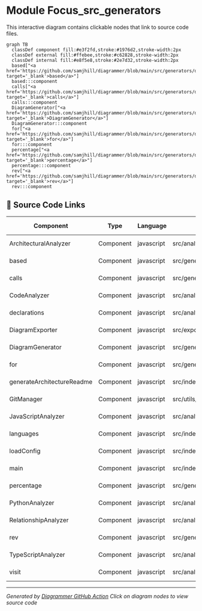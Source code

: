 # Module Focus_src_generators

This interactive diagram contains clickable nodes that link to source code files.

```mermaid
graph TB
  classDef component fill:#e3f2fd,stroke:#1976d2,stroke-width:2px
  classDef external fill:#ffebee,stroke:#c62828,stroke-width:2px
  classDef internal fill:#e8f5e8,stroke:#2e7d32,stroke-width:2px
  based["<a href='https://github.com/samjhill/diagrammer/blob/main/src/generators/diagramGenerator.js' target='_blank'>based</a>"]
  based:::component
  calls["<a href='https://github.com/samjhill/diagrammer/blob/main/src/generators/diagramGenerator.js' target='_blank'>calls</a>"]
  calls:::component
  DiagramGenerator["<a href='https://github.com/samjhill/diagrammer/blob/main/src/generators/diagramGenerator.js' target='_blank'>DiagramGenerator</a>"]
  DiagramGenerator:::component
  for["<a href='https://github.com/samjhill/diagrammer/blob/main/src/generators/diagramGenerator.js' target='_blank'>for</a>"]
  for:::component
  percentage["<a href='https://github.com/samjhill/diagrammer/blob/main/src/generators/diagramGenerator.js' target='_blank'>percentage</a>"]
  percentage:::component
  rev["<a href='https://github.com/samjhill/diagrammer/blob/main/src/generators/diagramGenerator.js' target='_blank'>rev</a>"]
  rev:::component

```

## 📁 Source Code Links

| Component | Type | Language | File Path | Source Link |
|-----------|------|----------|-----------|-------------|
| ArchitecturalAnalyzer | Component | javascript | src/analyzers/architecturalAnalyzer.js | [View Source](https://github.com/samjhill/diagrammer/blob/main/src/analyzers/architecturalAnalyzer.js) |
| based | Component | javascript | src/generators/diagramGenerator.js | [View Source](https://github.com/samjhill/diagrammer/blob/main/src/generators/diagramGenerator.js) |
| calls | Component | javascript | src/generators/diagramGenerator.js | [View Source](https://github.com/samjhill/diagrammer/blob/main/src/generators/diagramGenerator.js) |
| CodeAnalyzer | Component | javascript | src/analyzers/codeAnalyzer.js | [View Source](https://github.com/samjhill/diagrammer/blob/main/src/analyzers/codeAnalyzer.js) |
| declarations | Component | javascript | src/analyzers/javascriptAnalyzer.js | [View Source](https://github.com/samjhill/diagrammer/blob/main/src/analyzers/javascriptAnalyzer.js) |
| DiagramExporter | Component | javascript | src/exporters/diagramExporter.js | [View Source](https://github.com/samjhill/diagrammer/blob/main/src/exporters/diagramExporter.js) |
| DiagramGenerator | Component | javascript | src/generators/diagramGenerator.js | [View Source](https://github.com/samjhill/diagrammer/blob/main/src/generators/diagramGenerator.js) |
| for | Component | javascript | src/generators/diagramGenerator.js | [View Source](https://github.com/samjhill/diagrammer/blob/main/src/generators/diagramGenerator.js) |
| generateArchitectureReadme | Component | javascript | src/index.js | [View Source](https://github.com/samjhill/diagrammer/blob/main/src/index.js) |
| GitManager | Component | javascript | src/utils/gitManager.js | [View Source](https://github.com/samjhill/diagrammer/blob/main/src/utils/gitManager.js) |
| JavaScriptAnalyzer | Component | javascript | src/analyzers/javascriptAnalyzer.js | [View Source](https://github.com/samjhill/diagrammer/blob/main/src/analyzers/javascriptAnalyzer.js) |
| languages | Component | javascript | src/index.js | [View Source](https://github.com/samjhill/diagrammer/blob/main/src/index.js) |
| loadConfig | Component | javascript | src/index.js | [View Source](https://github.com/samjhill/diagrammer/blob/main/src/index.js) |
| main | Component | javascript | src/index.js | [View Source](https://github.com/samjhill/diagrammer/blob/main/src/index.js) |
| percentage | Component | javascript | src/generators/diagramGenerator.js | [View Source](https://github.com/samjhill/diagrammer/blob/main/src/generators/diagramGenerator.js) |
| PythonAnalyzer | Component | javascript | src/analyzers/pythonAnalyzer.js | [View Source](https://github.com/samjhill/diagrammer/blob/main/src/analyzers/pythonAnalyzer.js) |
| RelationshipAnalyzer | Component | javascript | src/analyzers/relationshipAnalyzer.js | [View Source](https://github.com/samjhill/diagrammer/blob/main/src/analyzers/relationshipAnalyzer.js) |
| rev | Component | javascript | src/generators/diagramGenerator.js | [View Source](https://github.com/samjhill/diagrammer/blob/main/src/generators/diagramGenerator.js) |
| TypeScriptAnalyzer | Component | javascript | src/analyzers/typescriptAnalyzer.js | [View Source](https://github.com/samjhill/diagrammer/blob/main/src/analyzers/typescriptAnalyzer.js) |
| visit | Component | javascript | src/analyzers/typescriptAnalyzer.js | [View Source](https://github.com/samjhill/diagrammer/blob/main/src/analyzers/typescriptAnalyzer.js) |


---
*Generated by [Diagrammer GitHub Action](https://github.com/samjhill/diagrammer)*
*Click on diagram nodes to view source code*